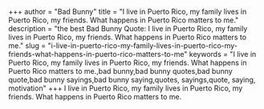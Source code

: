 +++
author = "Bad Bunny"
title = "I live in Puerto Rico, my family lives in Puerto Rico, my friends. What happens in Puerto Rico matters to me."
description = "the best Bad Bunny Quote: I live in Puerto Rico, my family lives in Puerto Rico, my friends. What happens in Puerto Rico matters to me."
slug = "i-live-in-puerto-rico-my-family-lives-in-puerto-rico-my-friends-what-happens-in-puerto-rico-matters-to-me"
keywords = "I live in Puerto Rico, my family lives in Puerto Rico, my friends. What happens in Puerto Rico matters to me.,bad bunny,bad bunny quotes,bad bunny quote,bad bunny sayings,bad bunny saying,quotes, sayings,quote, saying, motivation"
+++
I live in Puerto Rico, my family lives in Puerto Rico, my friends. What happens in Puerto Rico matters to me.
